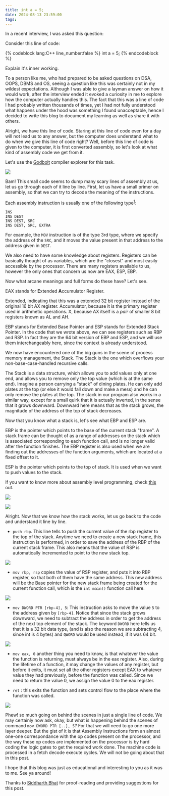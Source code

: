 ```yaml
---
title: int a = 5;
date: 2024-08-13 23:59:00
tags:
---
```





In a recent interview, I was asked this question:


Consider this line of code:


{% codeblock  lang:C++ line_number:false     %}
           int a = 5;
{% endcodeblock %}


Explain it's inner working.


To a person like me, who had prepared to be asked questions on DSA, OOPS, DBMS and OS, seeing a question like this was certainly not in my wildest expectations. Although I was able to give a layman answer on how it would work, after the interview ended it evoked a curiosity in me to explore how the computer actually handles this. The fact that this was a line of code I had probably written thousands of times, yet I had not fully understood what happens under the hood was something I found unacceptable, hence I decided to write this blog to document my learning as well as share it with others.


Alright, we have this line of code. Staring at this line of code even for a day will not lead us to any answer, but the computer does understand what to do when we give this line of code right? Well, before this line of code is given to the computer, it is first converted assembly, so let's look at what kind of assembly code we get from it.


Let's use the [Godbolt](https://godbolt.org/) compiler explorer for this task.
<!--
![](img1.png)


<!-- ![[Pasted image 20240812181516.png]] -->
<!--
Hmm, interesting. This line of code only translates to one assembly instruction, and we have made no progress into getting our answer either, again getting
another line single of code, which we do not understand the working of.


We know that the current code will not compile due to the absence of main function, what if we put this line inside a main funtion? -->


<!-- %%
Also let us remind ourselves, this is not the only way to create an integer variable, there is one more way by doing the memory allocation at runtime, let us see what it gives. %%


%%  -->
<!-- Ohh, trying to do dynamic memory allocation seems to fail, and  if we dig around deeper, we see that it is a language limitation https://stackoverflow.com/a/3025142. That is okay, since we do not care about its staticness, let us do it inside the main function. %% -->






<!-- ![[Pasted image 20240812185105.png]] -->


![](img2.png)




Bam! This small code seems to dump many scary lines of assembly at us, let us go through each of it line by line. First, let us have a small primer on assembly, so that we can try to decode the meaning of the instructions.


<!--
%%
Each assembly instruction is usually one of the following type:
```INS OP1 OP2 OP3``` where ```INS``` specifies the type of instruction being given, and ```OP1, OP2, OP3``` are the operands being operated on. Some instructions may take only one operand, while others may take zero or all three operands too.
%% -->


Each assembly instruction is usually one of the following type<sup>[1](https://en.wikipedia.org/wiki/Addressing_mode)</sup>:
```
INS
INS DEST
INS DEST, SRC
INS DEST, SRC, EXTRA
```


For example, the ```MOV``` instruction is of the type 3rd type, where we specify the address of the ```SRC```, and it moves the value present in that address to the address given in ```DEST```.


We also need to have some knowledge about registers. Registers can be basically thought of as variables, which are the "closest" and most easily accessible by the processor. There are many registers available to us, however the only ones that concern us now are EAX, ESP, EBP.


Now what arcane meanings and full forms do these have? Let's see.


EAX stands for **E**xtended **A**ccumulator Register.


Extended, indicating that this was a extended 32 bit register instead of the original 16 bit AX register.
Accumulator, because it is the primary register used in arithmetic operations.
X, because AX itself is a *pair* of smaller 8 bit registers known as AL and AH.


<!-- %%The other 3 registers in the first 4 registers have similar names too, but in the interest of not over loading with new information and not being able to process the important information, I will not mention them here. Interested people can check it out here: https://stackoverflow.com/questions/892928/why-are-x86-registers-named-the-way-they-are.
%% -->




EBP stands for Extended Base Pointer and ESP stands for Extended Stack Pointer. In the code that we wrote above, we can see registers such as RBP and RSP. In fact they are the 64 bit version of EBP and ESP, and we will use them interchangeably here, since the context is already understood.


We now have encountered one of the big guns in the scene of process memory management, the Stack. The Stack is the one which overflows your non-base-case-handled recursive calls.


The Stack is a data structure, which allows you to add values only at one end, and allows you to remove only the top value (which is at the same end). Imagine a person carrying a "stack" of dining plates. He can only add plates at the top (or else it would fall down and make a mess) and he can only remove the plates at the top. The stack in our program also works in a similar way, except for a small quirk that it is actually inverted, in the sense that it grows downward. Downward here means that as the stack grows, the magnitude of the address of the top of stack decreases.






Now that you know what a stack is, let's see what EBP and ESP are.


EBP is the pointer which points to the base of the current stack "frame". A stack frame can be thought of as a range of addresses on the stack which is associated corresponding to each function call, and is no longer valid after the function finishes. The EBP register is also used when we are finding out the addresses of the function arguments, which are located at a fixed offset to it.


ESP is the pointer which points to the top of stack. It is used when we want to push values to the stack.


If you want to know more about assembly level programming, check [this](https://www.cs.dartmouth.edu/~sergey/cs258/tiny-guide-to-x86-assembly.pdf) out.


![](img3.png)


![](img4.png)




Alright. Now that we know how the stack works, let us go back to the code and understand it line by line.


-  ```push rbp```. This line tells to push the current value of the rbp register to the top of the stack. Anytime we need to create a new stack frame, this instruction is performed, in order to save the address of the RBP of the current stack frame. This also means that the value of RSP is automatically incremented to point to the new stack top.


![](img5.png)




-  ```mov rbp, rsp``` copies the value of RSP register, and puts it into RBP register, so that both of them have the same address. This new address will be the Base pointer for the new stack frame being created for the current function call, which is the ```int main()``` function call here. 


![](img6.png)




- ```mov DWORD PTR [rbp-4], 5```: This instruction asks to move the value ```5``` to the address given by ```[rbp-4]```. Notice that since the stack grows downward, we need to subtract the address in order to get the address of the next top element of the stack.  The keyword ```DWORD``` here tells us that it is a 32 bit data type, (and is also the reason we are subtracting 4, since int is 4 bytes) and ```QWORD``` would be used instead, if it was 64 bit.


![](img7.png)




- ```mov eax, 0``` another thing you need to know, is that whatever the value the function is returning, must always be in the eax register. Also, during the lifetime of a function, it may change the values of any register, but before it exits, it must set all the other registers except EAX to whatever value they had previously, before the function was called. Since we need to return the value 0, we assign the value 0 to the eax register.






- ```ret``` : this exits the function and sets control flow to the place where the function was called.


![](img9.png)




Phew! so much going on behind the scenes in just a single line of code. We may certainly now ask, okay, but what is happening behind the scenes of command ```mov DWORD PTR [..], 5```? For that we will need to go one more layer deeper. But the gist of it is that Assembly Instructions form an almost one-one correspondance with the op codes present on the processor, and the way these op codes are implemented on the processor is by hard coding the logic gates to get the required work done. The machine code is processed in a fetch decode execute cycles. We will not be going about that in this post.




I hope that this blog was just as educational and interesting to you as it was to me. See ya around!


Thanks to [Siddharth Bhat](https://www.linkedin.com/in/siddharth-bhat-a0bbb1255/) for proof-reading and providing suggestions for this post.














